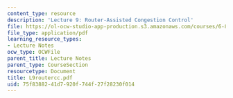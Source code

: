 ```yaml
---
content_type: resource
description: 'Lecture 9: Router-Assisted Congestion Control'
file: https://ol-ocw-studio-app-production.s3.amazonaws.com/courses/6-829-computer-networks-fall-2002/75f8388241d7920f744f27f28230f014_L9routercc.pdf
file_type: application/pdf
learning_resource_types:
- Lecture Notes
ocw_type: OCWFile
parent_title: Lecture Notes
parent_type: CourseSection
resourcetype: Document
title: L9routercc.pdf
uid: 75f83882-41d7-920f-744f-27f28230f014
---
```

